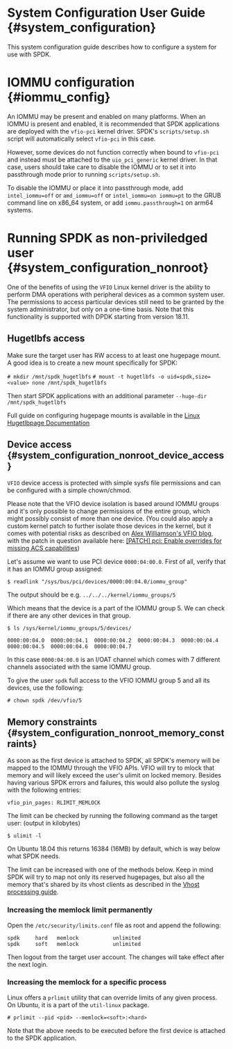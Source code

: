 # System Configuration User Guide {#system_configuration}

This system configuration guide describes how to configure a system for use with SPDK.

# IOMMU configuration {#iommu_config}

An IOMMU may be present and enabled on many platforms. When an IOMMU is present and enabled, it is
recommended that SPDK applications are deployed with the `vfio-pci` kernel driver. SPDK's
`scripts/setup.sh` script will automatically select `vfio-pci` in this case.

However, some devices do not function correctly when bound to `vfio-pci` and instead must be
attached to the `uio_pci_generic` kernel driver. In that case, users should take care to disable
the IOMMU or to set it into passthrough mode prior to running `scripts/setup.sh`.

To disable the IOMMU or place it into passthrough mode, add `intel_iommu=off`
or `amd_iommu=off` or `intel_iommu=on iommu=pt` to the GRUB command line on
x86_64 system, or add `iommu.passthrough=1` on arm64 systems.

# Running SPDK as non-priviledged user {#system_configuration_nonroot}

One of the benefits of using the `VFIO` Linux kernel driver is the ability to
perform DMA operations with peripheral devices as a common system user. The
permissions to access particular devices still need to be granted by the system
administrator, but only on a one-time basis. Note that this functionality
is supported with DPDK starting from version 18.11.

## Hugetlbfs access

Make sure the target user has RW access to at least one hugepage mount.
A good idea is to create a new mount specifically for SPDK:

`# mkdir /mnt/spdk_hugetlbfs`
`# mount -t hugetlbfs -o uid=spdk,size=<value> none /mnt/spdk_hugetlbfs`

Then start SPDK applications with an additional parameter
`--huge-dir /mnt/spdk_hugetlbfs`

Full guide on configuring hugepage mounts is available in the
[Linux Hugetlbpage Documentation](https://www.kernel.org/doc/Documentation/vm/hugetlbpage.txt)

## Device access {#system_configuration_nonroot_device_access}

`VFIO` device access is protected with simple sysfs file permissions and can be
configured with a simple chown/chmod.

Please note that the VFIO device isolation is based around IOMMU groups and it's
only possible to change permissions of the entire group, which might possibly
consist of more than one device. (You could also apply a custom kernel patch to
further isolate those devices in the kernel, but it comes with potential risks
as described on
[Alex Williamson's VFIO blog](https://vfio.blogspot.com/2014/08/iommu-groups-inside-and-out.html),
with the patch in question available here:
[[PATCH] pci: Enable overrides for missing ACS capabilities](https://lkml.org/lkml/2013/5/30/513))

Let's assume we want to use PCI device `0000:04:00.0`. First of all, verify
that it has an IOMMU group assigned:

`$ readlink "/sys/bus/pci/devices/0000:00:04.0/iommu_group"`

The output should be e.g.
`../../../kernel/iommu_groups/5`

Which means that the device is a part of the IOMMU group 5. We can check if
there are any other devices in that group.

`$ ls /sys/kernel/iommu_groups/5/devices/`

`0000:00:04.0  0000:00:04.1  0000:00:04.2  0000:00:04.3  0000:00:04.4  0000:00:04.5  0000:00:04.6  0000:00:04.7`

In this case `0000:04:00.0` is an I/OAT channel which comes with 7 different
channels associated with the same IOMMU group.

To give the user `spdk` full access to the VFIO IOMMU group 5 and all its
devices, use the following:

`# chown spdk /dev/vfio/5`

## Memory constraints {#system_configuration_nonroot_memory_constraints}

As soon as the first device is attached to SPDK, all SPDK's memory will be
mapped to the IOMMU through the VFIO APIs. VFIO will try to mlock that memory and
will likely exceed the user's ulimit on locked memory. Besides having various
SPDK errors and failures, this would also pollute the syslog with the following
entries:

`vfio_pin_pages: RLIMIT_MEMLOCK`

The limit can be checked by running the following command as the target user:
(output in kilobytes)

`$ ulimit -l`

On Ubuntu 18.04 this returns 16384 (16MB) by default, which is way below
what SPDK needs.

The limit can be increased with one of the methods below. Keep in mind SPDK will
try to map not only its reserved hugepages, but also all the memory that's
shared by its vhost clients as described in the
[Vhost processing guide](https://spdk.io/doc/vhost_processing.html#vhost_processing_init).

### Increasing the memlock limit permanently

Open the `/etc/security/limits.conf` file as root and append the following:

```
spdk     hard   memlock           unlimited
spdk     soft   memlock           unlimited
```

Then logout from the target user account. The changes will take effect after the next login.

### Increasing the memlock for a specific process

Linux offers a `prlimit` utility that can override limits of any given process.
On Ubuntu, it is a part of the `util-linux` package.

`# prlimit --pid <pid> --memlock=<soft>:<hard>`

Note that the above needs to be executed before the first device is attached to
the SPDK application.

